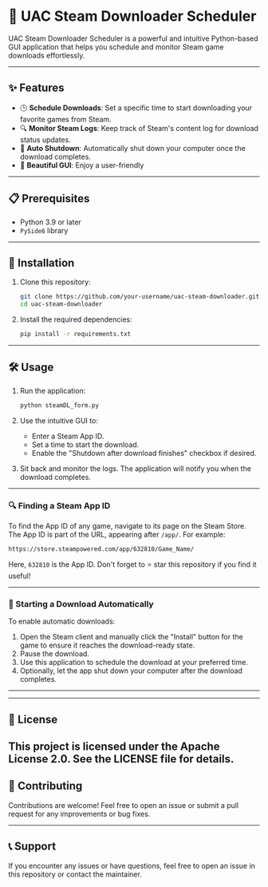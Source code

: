 # 🌟 UAC Steam Downloader Scheduler

UAC Steam Downloader Scheduler is a powerful and intuitive Python-based GUI application that helps you schedule and monitor Steam game downloads effortlessly.

---

## ✨ Features

- 🕒 **Schedule Downloads**: Set a specific time to start downloading your favorite games from Steam.
- 🔍 **Monitor Steam Logs**: Keep track of Steam's content log for download status updates.
- 🛑 **Auto Shutdown**: Automatically shut down your computer once the download completes.
- 🎨 **Beautiful GUI**: Enjoy a user-friendly

---

## 📋 Prerequisites

- Python 3.9 or later
- `PySide6` library

---

## 🚀 Installation

1. Clone this repository:
   ```bash
   git clone https://github.com/your-username/uac-steam-downloader.git
   cd uac-steam-downloader
   ```

2. Install the required dependencies:
   ```bash
   pip install -r requirements.txt
   ```

---

## 🛠️ Usage

1. Run the application:
   ```bash
   python steamDL_form.py
   ```

2. Use the intuitive GUI to:
   - Enter a Steam App ID.
   - Set a time to start the download.
   - Enable the "Shutdown after download finishes" checkbox if desired.

3. Sit back and monitor the logs. The application will notify you when the download completes.

---

### 🔍 Finding a Steam App ID

To find the App ID of any game, navigate to its page on the Steam Store. The App ID is part of the URL, appearing after `/app/`. For example:

```
https://store.steampowered.com/app/632810/Game_Name/
```

Here, `632810` is the App ID. Don't forget to ⭐ star this repository if you find it useful!

---

### 🔄 Starting a Download Automatically

To enable automatic downloads:

1. Open the Steam client and manually click the "Install" button for the game to ensure it reaches the download-ready state.
2. Pause the download.
3. Use this application to schedule the download at your preferred time.
4. Optionally, let the app shut down your computer after the download completes.

---

---

## 📜 License

This project is licensed under the Apache License 2.0. See the LICENSE file for details.
---

## 🤝 Contributing

Contributions are welcome! Feel free to open an issue or submit a pull request for any improvements or bug fixes.

---

## 📞 Support

If you encounter any issues or have questions, feel free to open an issue in this repository or contact the maintainer.

